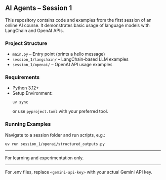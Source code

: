 ## AI Agents – Session 1

This repository contains code and examples from the first session of an online AI course. It demonstrates basic usage of language models with LangChain and OpenAI APIs.

### Project Structure

- `main.py` – Entry point (prints a hello message)
- `session_1/langchain/` – LangChain-based LLM examples
- `session_1/openai/` – OpenAI API usage examples

### Requirements

- Python 3.12+
- Setup Environment:
	```fish
	uv sync
	```
	or use `pyproject.toml` with your preferred tool.

### Running Examples

Navigate to a session folder and run scripts, e.g.:

```fish
uv run session_1/openai/structured_outputs.py
```

---
For learning and experimentation only.

---
For .env files, replace `<gemini-api-key>` with your actual Gemini API key.
